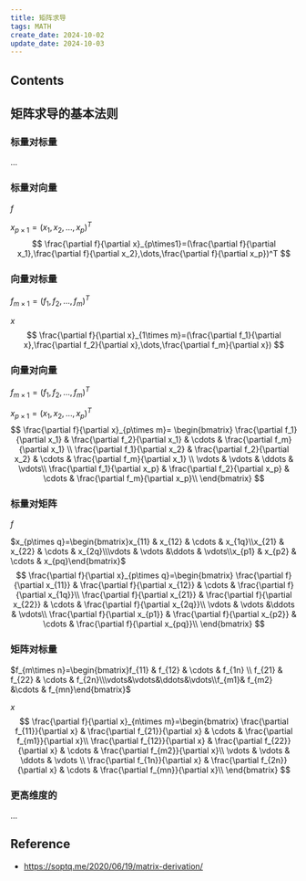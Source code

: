 ```yaml
---
title: 矩阵求导
tags: MATH
create_date: 2024-10-02
update_date: 2024-10-03
---
```


## Contents

## 矩阵求导的基本法则

### 标量对标量

...

### 标量对向量

$f$

$x_{p\times1}=(x_1,x_2,\dots,x_p)^T$
$$
\frac{\partial f}{\partial x}_{p\times1}=(\frac{\partial f}{\partial x_1},\frac{\partial f}{\partial x_2},\dots,\frac{\partial f}{\partial x_p})^T
$$

### 向量对标量

$f_{m\times1}=(f_1,f_2,\dots,f_m)^T$

$x$
$$
\frac{\partial f}{\partial x}_{1\times m}=(\frac{\partial f_1}{\partial x},\frac{\partial f_2}{\partial x},\dots,\frac{\partial f_m}{\partial x})
$$

### 向量对向量

$f_{m\times1}=(f_1,f_2,\dots,f_m)^T$

$x_{p\times1}=(x_1,x_2,\dots,x_p)^T$
$$
\frac{\partial f}{\partial x}_{p\times m}=
\begin{bmatrix}
\frac{\partial f_1}{\partial x_1} & \frac{\partial f_2}{\partial x_1} & \cdots & \frac{\partial f_m}{\partial x_1} \\
\frac{\partial f_1}{\partial x_2} & \frac{\partial f_2}{\partial x_2} & \cdots & \frac{\partial f_m}{\partial x_1} \\
\vdots & \vdots & \ddots & \vdots\\
\frac{\partial f_1}{\partial x_p} & \frac{\partial f_2}{\partial x_p} & \cdots & \frac{\partial f_m}{\partial x_p}\\
\end{bmatrix}
$$

### 标量对矩阵

$f$

$x_{p\times q}=\begin{bmatrix}x_{11} & x_{12} & \cdots & x_{1q}\\x_{21} & x_{22} & \cdots & x_{2q}\\\vdots & \vdots &\ddots & \vdots\\x_{p1} & x_{p2} & \cdots & x_{pq}\end{bmatrix}$
$$
\frac{\partial f}{\partial x}_{p\times q}=\begin{bmatrix}
\frac{\partial f}{\partial x_{11}} & \frac{\partial f}{\partial x_{12}} & \cdots & \frac{\partial f}{\partial x_{1q}}\\
\frac{\partial f}{\partial x_{21}} & \frac{\partial f}{\partial x_{22}} & \cdots & \frac{\partial f}{\partial x_{2q}}\\
\vdots & \vdots &\ddots & \vdots\\
\frac{\partial f}{\partial x_{p1}} & \frac{\partial f}{\partial x_{p2}} & \cdots & \frac{\partial f}{\partial x_{pq}}\\
\end{bmatrix}
$$

### 矩阵对标量

$f_{m\times n}=\begin{bmatrix}f_{11} & f_{12} & \cdots & f_{1n} \\ f_{21} & f_{22} & \cdots & f_{2n}\\\vdots&\vdots&\ddots&\vdots\\f_{m1}& f_{m2} &\cdots & f_{mn}\end{bmatrix}$

$x$
$$
\frac{\partial f}{\partial x}_{n\times m}=\begin{bmatrix}
\frac{\partial f_{11}}{\partial x} & \frac{\partial f_{21}}{\partial x} & \cdots & \frac{\partial f_{m1}}{\partial x}\\
\frac{\partial f_{12}}{\partial x} & \frac{\partial f_{22}}{\partial x} & \cdots & \frac{\partial f_{m2}}{\partial x}\\
\vdots & \vdots & \ddots & \vdots \\
\frac{\partial f_{1n}}{\partial x} & \frac{\partial f_{2n}}{\partial x} & \cdots & \frac{\partial f_{mn}}{\partial x}\\
\end{bmatrix}
$$

### 更高维度的

...

## Reference

- https://soptq.me/2020/06/19/matrix-derivation/
